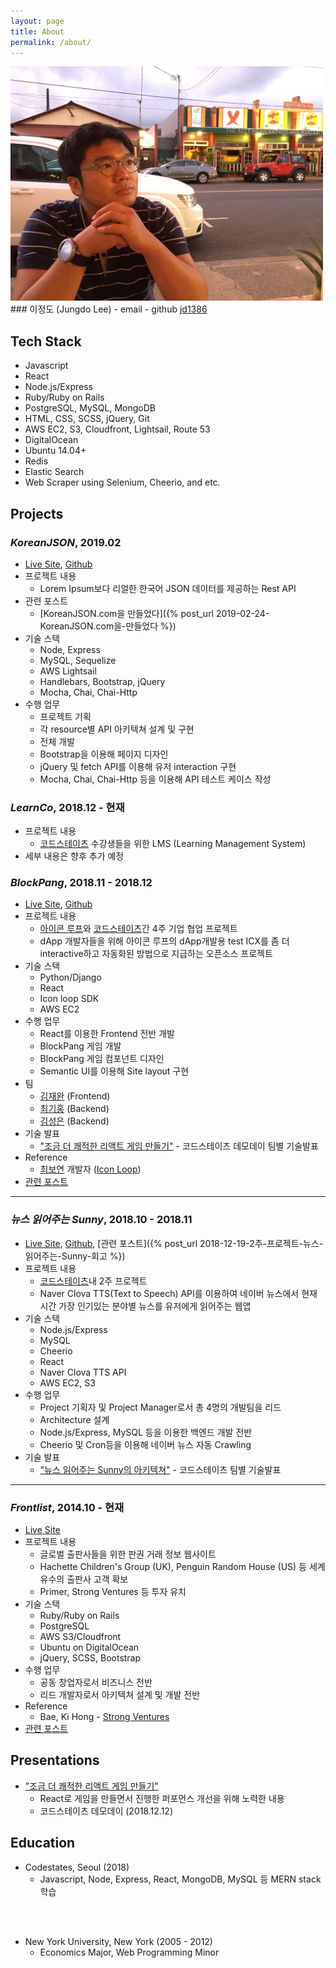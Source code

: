 ```yaml
---
layout: page
title: About
permalink: /about/
---
```


<img src="/assets/img/profile_img.jpeg" width="500">
### 이정도 (Jungdo Lee)
- email <mailto:lee.jungdo@gmail.com>
- github <a href="https://github.com/jd1386" target="_blank">jd1386</a>


## Tech Stack
- Javascript
- React
- Node.js/Express
- Ruby/Ruby on Rails
- PostgreSQL, MySQL, MongoDB
- HTML, CSS, SCSS, jQuery, Git
- AWS EC2, S3, Cloudfront, Lightsail, Route 53
- DigitalOcean
- Ubuntu 14.04+
- Redis
- Elastic Search
- Web Scraper using Selenium, Cheerio, and etc.

## Projects
### ***KoreanJSON***, 2019.02
- [Live Site](https://koreanjson.com), [Github](https://github.com/jd1386/korean-json)
- 프로젝트 내용
  - Lorem Ipsum보다 리얼한 한국어 JSON 데이터를 제공하는 Rest API
- 관련 포스트 
  - [KoreanJSON.com을 만들었다]({% post_url 2019-02-24-KoreanJSON.com을-만들었다 %})
- 기술 스택
  - Node, Express
  - MySQL, Sequelize
  - AWS Lightsail
  - Handlebars, Bootstrap, jQuery
  - Mocha, Chai, Chai-Http
- 수행 업무
  - 프로젝트 기획
  - 각 resource별 API 아키텍쳐 설계 및 구현
  - 전체 개발
  - Bootstrap을 이용해 페이지 디자인
  - jQuery 및 fetch API를 이용해 유저 interaction 구현 
  - Mocha, Chai, Chai-Http 등을 이용해 API 테스트 케이스 작성

### ***LearnCo***, 2018.12 - 현재
- 프로젝트 내용 
  - [코드스테이츠](https://codestates.com) 수강생들을 위한 LMS (Learning Management System)
- 세부 내용은 향후 추가 예정

### ***BlockPang***, 2018.11 - 2018.12
- [Live Site](http://ec2-54-180-107-245.ap-northeast-2.compute.amazonaws.com/), [Github](https://github.com/jd1386/blockpang-client)
- 프로젝트 내용
  - [아이콘 루프](https://icon.foundation/?lang=en)와 [코드스테이츠](https://codestates.com)간 4주 기업 협업 프로젝트
  - dApp 개발자들을 위해 아이콘 루프의 dApp개발용 test ICX를 좀 더 interactive하고 자동화된 방법으로 지급하는 오픈소스 프로젝트
- 기술 스택
  - Python/Django
  - React
  - Icon loop SDK
  - AWS EC2
- 수행 업무
  - React를 이용한 Frontend 전반 개발
  - BlockPang 게임 개발
  - BlockPang 게임 컴포넌트 디자인
  - Semantic UI를 이용해 Site layout 구현
- 팀
  - [김재완](https://github.com/lastrites2018) (Frontend)
  - [최기홍](https://github.com/khchoi0301) (Backend)
  - [김성은](https://github.com/sunnysid3up) (Backend)
- 기술 발표
  - ["조금 더 쾌적한 리액트 게임 만들기"](https://docs.google.com/presentation/d/1gPm73PNdEVNUoTyOmTfFY9324qAVQj93ZNllMOYofdE/edit?usp=sharing) - 코드스테이츠 데모데이 팀별 기술발표
- Reference
  - [최보연](https://github.com/boyeon555) 개발자 ([Icon Loop](https://icon.foundation))
- [관련 포스트](#)

<hr>

### ***뉴스 읽어주는 Sunny***, 2018.10 - 2018.11
- [Live Site](#), [Github](#), [관련 포스트]({% post_url 2018-12-19-2주-프로젝트-뉴스-읽어주는-Sunny-회고 %})
- 프로젝트 내용
  - [코드스테이츠](https://codestates.com)내 2주 프로젝트
  - Naver Clova TTS(Text to Speech) API를 이용하여 네이버 뉴스에서 현재 시간 가장 인기있는 분야별 뉴스를 유저에게 읽어주는 웹앱
- 기술 스택
  - Node.js/Express
  - MySQL
  - Cheerio
  - React
  - Naver Clova TTS API
  - AWS EC2, S3
- 수행 업무
  - Project 기획자 및 Project Manager로서 총 4명의 개발팀을 리드
  - Architecture 설계
  - Node.js/Express, MySQL 등을 이용한 백엔드 개발 전반
  - Cheerio 및 Cron등을 이용해 네이버 뉴스 자동 Crawling
- 기술 발표
  - ["뉴스 읽어주는 Sunny의 아키텍쳐"](https://docs.google.com/presentation/d/1FC1GqfmKywA_7UQ0lRqyHGq0wyWMEvxYe-PCewGy5MM/edit?usp=sharing) - 코드스테이츠 팀별 기술발표

<hr>

### ***Frontlist***, 2014.10 - 현재
- [Live Site](https://frontlist.net)
- 프로젝트 내용
  - 글로벌 출판사들을 위한 판권 거래 정보 웹사이트
  - Hachette Children's Group (UK), Penguin Random House (US) 등 세계 유수의 출판사 고객 확보
  - Primer, Strong Ventures 등 투자 유치
- 기술 스택
  - Ruby/Ruby on Rails
  - PostgreSQL
  - AWS S3/Cloudfront
  - Ubuntu on DigitalOcean
  - jQuery, SCSS, Bootstrap
- 수행 업무
  - 공동 창업자로서 비즈니스 전반
  - 리드 개발자로서 아키텍쳐 설계 및 개발 전반
- Reference
  - Bae, Ki Hong - [Strong Ventures](http://www.strongvc.com/) 
- [관련 포스트](#)

## Presentations

- ["조금 더 쾌적한 리액트 게임 만들기"](https://docs.google.com/presentation/d/1gPm73PNdEVNUoTyOmTfFY9324qAVQj93ZNllMOYofdE/edit?usp=sharing)
  - React로 게임을 만들면서 진행한 퍼포먼스 개선을 위해 노력한 내용
  - 코드스테이츠 데모데이 (2018.12.12)

## Education
- Codestates, Seoul (2018)
  - Javascript, Node, Express, React, MongoDB, MySQL 등 MERN stack 학습
<br>
<br>

- New York University, New York (2005 - 2012)
  - Economics Major, Web Programming Minor
